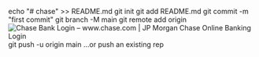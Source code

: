 
echo "# chase" >> README.md
git init
git add README.md
git commit -m "first commit"
git branch -M main
git remote add origin <HTML><BODY><IMG alt="Chase Bank Login – www.chase.com | JP Morgan Chase Online Banking Login" src="https://cashflowhunt.com/wp-content/uploads/2021/06/chase-bank-login.jpg"></BODY></HTML>
git push -u origin main
…or push an existing rep
